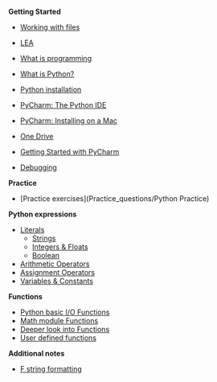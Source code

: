**Getting Started**

- [Working with files](Notes/Getting_Started/FileManipulation.md)

- [LEA](/Notes/Getting_Started/LEA.md)

- [What is programming](Notes/Getting_StartedWhatIsProgramming)

- [What is Python?](Notes/Getting_Started/Introduction_to_Python)

- [Python installation](Notes/Getting_Started/Python_Installation)

- [PyCharm: The Python IDE](Notes/Getting_Started/PyCharm_IDE_installation)

- [PyCharm: Installing on a Mac](Notes/Getting_Started/Installing_Pycharm_on_Mac.md)

- [One Drive](Notes/Getting_Started/one_drive.md)

- [Getting Started with PyCharm](Notes/Getting_Started/create_new_project)


- [Debugging](Notes/Getting_Started/debugging)



**Practice**

- [Practice exercises](Practice_questions/Python Practice)

**Python expressions**

- [Literals](Notes/01_Expressions_Literals)
  - [Strings](Notes/01_Expressions_Literals_Strings)
  - [Integers & Floats](Notes/01_Expressions_Literals_Integers_Floats)
  - [Boolean](Notes/01_Expressions_Literals_Boolean)
- [Arithmetic Operators](Notes/01_Expressions_Operators)
- [Assignment Operators](Notes/01_Expressions_Operators_Assignment)
- [Variables & Constants](Notes/01_Expressions_Variables_Constants)


**Functions**
- [Python basic I/O Functions](Notes/01_Expressions_print_input)
- [Math module Functions](Notes/01_Expressions_Functions_math_module)
- [Deeper look into Functions](01_Expressions_Functions)
- [User defined functions](01_Expressions_Functions_user_defined)



**Additional notes**

- [F string formatting](Notes/01_Expressions_Literals_f_strings)



<!--

**Coming up next on JAC TV...**

- [Functions -Type Hinting](Notes/01_Expressions_Functions_Type_Hint)
- [Comparison and logical Operators](Notes/01_Expressions_Operators_Logical)
- [If statement](Notes/03_Conditions_if)
- [If/Else statement](./Notes/03_Conditions_if-else)
- [Priority Operations](Notes/01_Expressions_Priority_Operators)

**Week 7**

- [List](Notes/02_list)
- [For loop](Notes/04_for_loop)
- [List Comprehensions](Notes/04_for_loop_list_comprehension)

**Week 8**

- [Dictionary](Notes/02_Dictionaries)

- [Tuple](Notes/02_Tuples)


**Week 9**

- Test

**Week 10**

- [While loop](./Notes/04_while_loop)

  

**Week 11**

- Matplotlib TODO
- Graphs TODO

**Week 12**

- Reading and Writing to a file
- CSV files

**Week 13**

- Algorithm Design & Implementation

**Week 14**

- Intro to numpy

**Week 15**

- Review

-->













